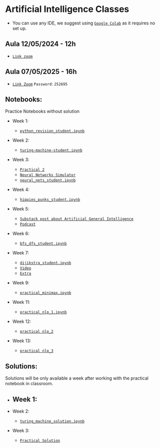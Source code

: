 # Artificial Intelligence Classes

- You can use any IDE, we suggest using [`Google Colab`](https://colab.research.google.com/) as it requires no set up.

## Aula 12/05/2024 - 12h
- [`Link zoom`](https://videoconf-colibri.zoom.us/my/thiago.paiva)

## Aula 07/05/2025 - 16h
- [`Link Zoom`](https://videoconf-colibri.zoom.us/j/97967103651?pwd=eUO19bh7mYxHZStghCo8pbGOIYX0Lj.1)
    `Password`: `252695`

## Notebooks:
Practice Notebooks without solution
  - Week 1:
    - [`python_revision_student.ipynb`](https://github.com/tgvp/ai/blob/main/Week%201/python_revision_student.ipynb)
  
  - Week 2:
    - [`turing-machine-student.ipynb`](https://github.com/tgvp/ai/blob/main/Week%202/week-2-turing-machine-student.ipynb)

  - Week 3:

    - [`Practical 2`](https://github.com/tgvp/ai/blob/main/Week%203/Practical_2_NeuralNets.pdf)
    - [`Neural Networks Simulator`](https://www.jmeiners.com/neural-nets-sim/) 
    - [`neural_nets_student.ipynb`](https://github.com/tgvp/ai/blob/main/Week%203/week_3_neural_nets_student.ipynb)

  - Week 4:
    - [`hippies_punks_student.ipynb`](https://github.com/tgvp/ai/blob/main/Week%204/hippies_punks_student.ipynb)

  - Week 5:
    - [`Substack post about Artificial General Intelligence`](https://themeaningmachine.substack.com/p/llms-and-artificial-general-intelligence)
    - [`Podcast`](https://www.santafe.edu/culture/podcasts)
  
  - Week 6:
    - [`bfs_dfs_student.ipynb`](https://github.com/tgvp/ai/blob/main/Week%206/bfs_dfs_student.ipynb)
   
  - Week 7:
    - [`dijikstra_student.ipynb`](https://github.com/tgvp/ai/blob/main/Week%207/djikstra-student.ipynb)
    - [`Video`](https://www.youtube.com/watch?v=EFg3u_E6eHU)
    - [`Extra`](https://github.com/tgvp/ai/blob/main/Week%207/dijikstra_extra_student.ipynb)
  
  - Week 9:
    - [`practical_minimax.ipynb`](https://github.com/tgvp/ai/blob/main/Week%209/practical_minimax.ipynb)

  - Week 11:
    - [`practical_nlp_1.ipynb`](https://github.com/tgvp/ai/blob/main/Week%2011/practical_nlp_1.ipynb)
   
  - Week 12:
    - [`practical nlp_2`](https://github.com/tgvp/ai/blob/main/Week%2012/practical_nlp_2.ipynb)

  - Week 13:
    - [`practical nlp_3`](https://github.com/tgvp/ai/blob/main/Week%2013/practical_nlp_3.ipynb)

## Solutions:
Solutions will be only available a week after working with the practical notebook in classroom.

  - Week 1:
    - 
  - Week 2:
    - [`turing_machine_solution.ipynb`](https://github.com/tgvp/ai/blob/main/Week%202/week_2_turing_machine_solution.ipynb)
  
  - Week 3:
    - [`Practical Solution`](https://github.com/tgvp/ai/blob/main/Week%203/Practical_2_solution.pdf)

  
